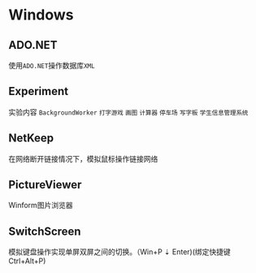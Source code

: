# Windows

## ADO.NET
使用`ADO.NET`操作数据库`XML`

## Experiment
实验内容 `BackgroundWorker` `打字游戏` `画图` `计算器` `停车场` `写字板` `学生信息管理系统`

## NetKeep
在网络断开链接情况下，模拟鼠标操作链接网络

## PictureViewer
Winform图片浏览器

## SwitchScreen
模拟键盘操作实现单屏双屏之间的切换。（Win+P ⇣ Enter)(绑定快捷键Ctrl+Alt+P)


